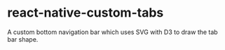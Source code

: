 # react-native-custom-tabs
A custom bottom navigation bar which uses SVG with D3 to draw the tab bar shape.
